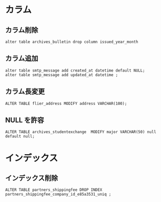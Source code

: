 # カラム

## カラム削除

~~~mysql
alter table archives_bulletin drop column issued_year_month
~~~

## カラム追加

~~~mysql
alter table smtp_message add created_at datetime default NULL;
alter table smtp_message add updated_at datetime ;
~~~

## カラム長変更

~~~mysql
ALTER TABLE flier_address MODIFY address VARCHAR(100);
~~~


## NULL を許容

~~~mysql
ALTER TABLE archives_studentexchange  MODIFY major VARCHAR(50) null default null;
~~~


# インデックス

## インデックス削除

~~~mysql
ALTER TABLE partners_shippingfee DROP INDEX partners_shippingfee_company_id_e85a3531_uniq ;
~~~
